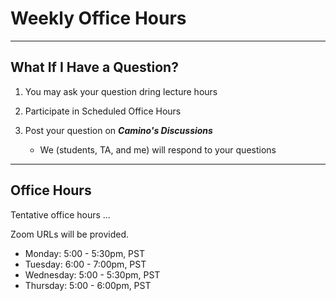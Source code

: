 # Weekly Office Hours

-------

## What If I Have a Question?

1. You may ask your question dring lecture hours

2. Participate in Scheduled Office Hours

3. Post your question on ***Camino's Discussions***
	* We (students, TA, and me) will respond to your questions
	
-------

## Office Hours

Tentative office hours ...

Zoom URLs will be provided.


* Monday: 5:00 - 5:30pm, PST
* Tuesday: 6:00 - 7:00pm, PST
* Wednesday: 5:00 - 5:30pm, PST
* Thursday: 5:00 - 6:00pm, PST

